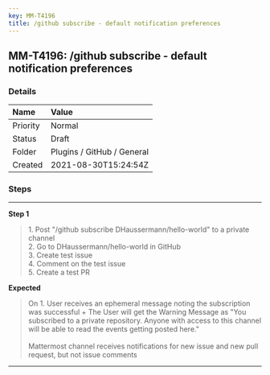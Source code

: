 ```yaml
---
key: MM-T4196
title: /github subscribe - default notification preferences
---
```


## MM-T4196: /github subscribe - default notification preferences

### Details

| Name     | Value                      |
| :------- | :------------------------- |
| Priority | Normal                     |
| Status   | Draft                      |
| Folder   | Plugins / GitHub / General |
| Created  | 2021-08-30T15:24:54Z       |

### Steps

<hr/>

**Step 1**

> <article>1. Post "/github subscribe DHaussermann/hello-world" to a private channel<br />2. Go to DHaussermann/hello-world in GitHub<br />3. Create test issue<br />4. Comment on the test issue<br />5. Create a test PR</article>

**Expected**

> <article>On 1. User receives an ephemeral message noting the subscription was successful + The User will get the Warning Message as "You subscribed to a private repository. Anyone with access to this channel will be able to read the events getting posted here."<br /><br />Mattermost channel receives notifications for new issue and new pull request, but not issue comments</article>

<hr/>
